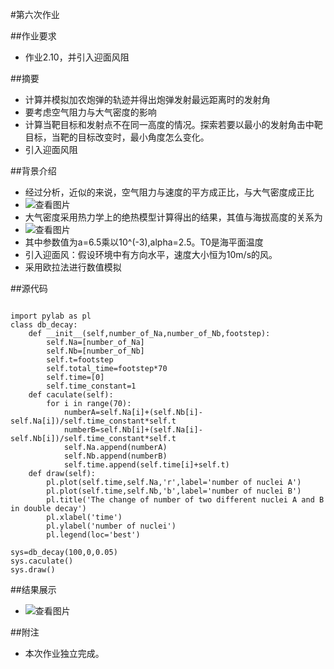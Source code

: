 #第六次作业

##作业要求
* 作业2.10，并引入迎面风阻

##摘要
* 计算并模拟加农炮弹的轨迹并得出炮弹发射最远距离时的发射角
* 要考虑空气阻力与大气密度的影响
* 计算当靶目标和发射点不在同一高度的情况。探索若要以最小的发射角击中靶目标，当靶的目标改变时，最小角度怎么变化。
* 引入迎面风阻

##背景介绍
* 经过分析，近似的来说，空气阻力与速度的平方成正比，与大气密度成正比
* ![查看图片](http://a2.qpic.cn/psb?/V14dvOL90MQVdu/j2QsH7Q.pQ.vRUPusE2CFXB2lZk80HsO6C*xSaK9uNk!/b/dAkBAAAAAAAA&bo=GAFLAAAAAAADB3A!&rf=viewer_4)
* 大气密度采用热力学上的绝热模型计算得出的结果，其值与海拔高度的关系为
* ![查看图片](http://a2.qpic.cn/psb?/V14dvOL90MQVdu/0nJB8XJ.PjoarcOZo0HVPOOXYBdT.SQrc8gUZFdd0rQ!/b/dAkBAAAAAAAA&bo=0ABKAAAAAAADB7g!&rf=viewer_4)
* 其中参数值为a=6.5乘以10^(-3),alpha=2.5。T0是海平面温度
* 引入迎面风：假设环境中有方向水平，速度大小恒为10m/s的风。
* 采用欧拉法进行数值模拟

##源代码
```

import pylab as pl
class db_decay:
    def __init__(self,number_of_Na,number_of_Nb,footstep):
        self.Na=[number_of_Na]
        self.Nb=[number_of_Nb]
        self.t=footstep
        self.total_time=footstep*70
        self.time=[0]
        self.time_constant=1
    def caculate(self):
        for i in range(70):
            numberA=self.Na[i]+(self.Nb[i]-self.Na[i])/self.time_constant*self.t
            numberB=self.Nb[i]+(self.Na[i]-self.Nb[i])/self.time_constant*self.t
            self.Na.append(numberA)
            self.Nb.append(numberB)
            self.time.append(self.time[i]+self.t)
    def draw(self):
        pl.plot(self.time,self.Na,'r',label='number of nuclei A')
        pl.plot(self.time,self.Nb,'b',label='number of nuclei B')
        pl.title('The change of number of two different nuclei A and B in double decay')
        pl.xlabel('time')
        pl.ylabel('number of nuclei')
        pl.legend(loc='best')

sys=db_decay(100,0,0.05)
sys.caculate()
sys.draw()

```

##结果展示
* ![查看图片]()

##附注
* 本次作业独立完成。
